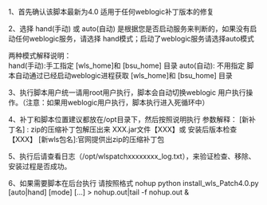 1、首先确认该脚本最新为4.0 适用于任何weblogic补丁版本的修复

2、选择 hand(手动) 或 auto(自动) 是根据您是否启动服务来判断的，如果没有启动任何weblogic服务，请选择 hand模式；启动了weblogic服务请选择auto模式

   两种模式解释说明：  
    hand(手动):手工指定 [wls_home]和 [bsu_home] 目录
	auto(自动): 不用指定 脚本自动通过已经启动weblogic进程获取 [wls_home]和 [bsu_home] 目录
	
3、执行脚本用户统一请用root用户执行，脚本会自动切换weblogic 用户执行操作。（注意：如果用weblogic用户执行，脚本执行进入死循环中）

4、补丁和脚本位置建议都放在/opt目录下，然后按照说明执行
   参数解释：
   [新补丁名] : zip的压缩补丁包解压出来 XXX.jar文件【XXX】或 安装后版本检查【XXX】
   [新wls包名]:官网提供出zip的压缩补丁包
   
5、执行后请查看日志（/opt/wlspatchxxxxxxxx_log.txt），来验证检查、移除、安装过程是否成功。

6、如果需要脚本在后台执行
   请按照格式 nohup python install_wls_Patch4.0.py [auto|hand] [mode] [...] > nohup.out|tail -f nohup.out &
